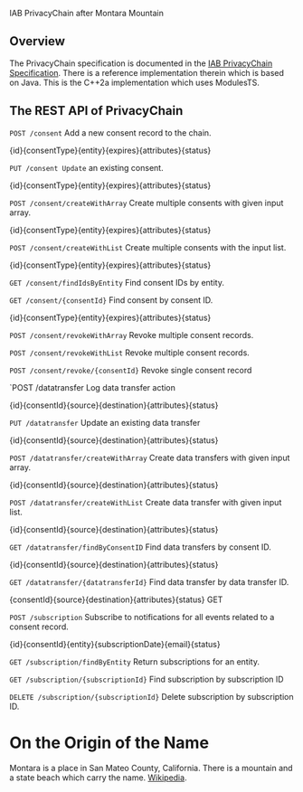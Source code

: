 [comment]: <> (this is really -*- markdown -*-)

IAB PrivacyChain after Montara Mountain

## Overview

The PrivacyChain specification is documented in the [IAB PrivacyChain Specification](https://github.com/InteractiveAdvertisingBureau/PrivacyChain). There is a reference implementation therein which is based on Java.  This is the C++2a implementation which uses ModulesTS.

## The REST API of PrivacyChain

`POST /consent` Add a new consent record to the chain.

{id}{consentType}{entity}{expires}{attributes}{status}

`PUT /consent Update` an existing consent.

{id}{consentType}{entity}{expires}{attributes}{status}

`POST /consent/createWithArray` Create multiple consents with given input array.

{id}{consentType}{entity}{expires}{attributes}{status}

`POST /consent/createWithList` Create multiple consents with the input list.

{id}{consentType}{entity}{expires}{attributes}{status}

`GET /consent/findIdsByEntity` Find consent IDs by entity.

`GET /consent/{consentId}` Find consent by consent ID.

{id}{consentType}{entity}{expires}{attributes}{status}

`POST /consent/revokeWithArray` Revoke multiple consent records.

`POST /consent/revokeWithList` Revoke multiple consent records.

`POST /consent/revoke/{consentId}` Revoke single consent record

`POST /datatransfer Log data transfer action

{id}{consentId}{source}{destination}{attributes}{status}

`PUT /datatransfer` Update an existing data transfer

{id}{consentId}{source}{destination}{attributes}{status}

`POST /datatransfer/createWithArray` Create data transfers with given input array.

{id}{consentId}{source}{destination}{attributes}{status}

`POST /datatransfer/createWithList` Create data transfer with given input list.

{id}{consentId}{source}{destination}{attributes}{status}

`GET /datatransfer/findByConsentID` Find data transfers by consent ID.

{id}{consentId}{source}{destination}{attributes}{status}

`GET /datatransfer/{datatransferId}` Find data transfer by data transfer ID.

{consentId}{source}{destination}{attributes}{status}	GET	

`POST /subscription` Subscribe to notifications for all events related to a consent record.

{id}{consentId}{entity}{subscriptionDate}{email}{status}

`GET /subscription/findByEntity` Return subscriptions for an entity.

`GET /subscription/{subscriptionId}` Find subscription by subscription ID

`DELETE /subscription/{subscriptionId}` Delete subscription by subscription ID.

# On the Origin of the Name

Montara is a place in San Mateo County, California.  There is a mountain and a state beach which carry the name. [Wikipedia](https://en.wikipedia.org/wiki/Montara,_California).

